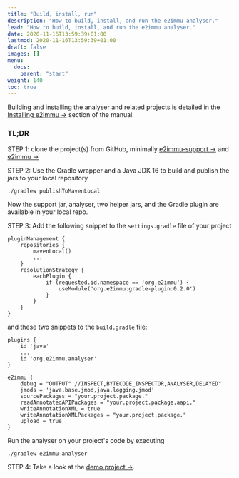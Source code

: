 ```yaml
---
title: "Build, install, run"
description: "How to build, install, and run the e2immu analyser."
lead: "How to build, install, and run the e2immu analyser."
date: 2020-11-16T13:59:39+01:00
lastmod: 2020-11-16T13:59:39+01:00
draft: false
images: []
menu:
  docs:
    parent: "start"
weight: 140
toc: true
---
```


Building and installing the analyser and related projects is detailed in the [Installing e2immu →](https://www.e2immu.org/docs/manual.html#installing) section of the manual.

### TL;DR

STEP 1: clone the project(s) from GitHub, minimally [e2immu-support →](https://github.com/e2immu/e2immu-support) and [e2immu →](https://github.com/e2immu/e2immu)

STEP 2: Use the Gradle wrapper and a Java JDK 16 to build and publish the jars to your local repository
```
./gradlew publishToMavenLocal
```

Now the support jar, analyser, two helper jars, and the Gradle plugin are available in your local repo.

STEP 3: Add the following snippet to the `settings.gradle` file of your project
```
pluginManagement {
    repositories {
        mavenLocal()
        ...
    }
    resolutionStrategy {
        eachPlugin {
            if (requested.id.namespace == 'org.e2immu') {
                useModule('org.e2immu:gradle-plugin:0.2.0')
            }
        }
    }
}
```

and these two snippets to the `build.gradle` file:
```
plugins {
    id 'java'
    ...
    id 'org.e2immu.analyser'
}

e2immu {
    debug = "OUTPUT" //INSPECT,BYTECODE_INSPECTOR,ANALYSER,DELAYED"
    jmods = 'java.base.jmod,java.logging.jmod'
    sourcePackages = "your.project.package." 
    readAnnotatedAPIPackages = "your.project.package.aapi."
    writeAnnotationXML = true
    writeAnnotationXMLPackages = "your.project.package."
    upload = true
}
```

Run the analyser on your project's code by executing
```
./gradlew e2immu-analyser
```

STEP 4: Take a look at the [demo project →](https://www.e2immu.org/docs/manual.html#demo-project).
